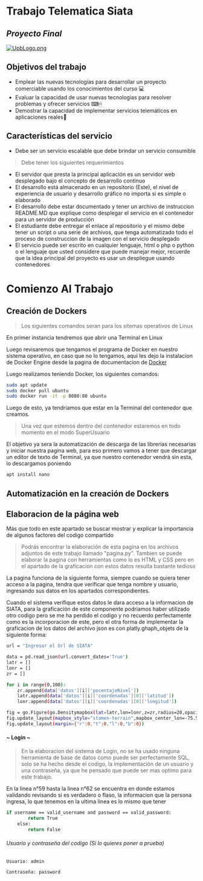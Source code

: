 # Trabajo Telematica Siata
## _Proyecto Final_

[![UpbLogo.png](https://i.postimg.cc/Hxyrb8kB/UpbLogo.png)](https://postimg.cc/wy9xpvJm)

## Objetivos del trabajo

- Emplear las nuevas tecnologías para desarrollar un proyecto comerciable usando los conocimientos del curso 💻
- Evaluar la capacidad de usar nuevas tecnologias para resolver problemas y ofrecer servicios ⌨🖱
- Demostrar la capacidad de implementar servicios telemáticos en aplicaciones reales👔

## Características del servicio

- Debe ser un servicio escalable que debe brindar un servicio consumible

> Debe tener los siguientes requerimientos
- El servidor que presta la principal aplicación es un servidor web desplegado bajo el concepto de desarrollo continuo
- El desarrollo está almacenado en un repositorio (Este), el nivel de experiencia de usuario y desarrollo gráfico no importa si es simple o elaborado
- El desarrollo debe estar documentado y tener un archivo de instruccion README.MD que explique como desplegar el servicio en el contenedor para un servidor de producción
- El estudiante debe entregar el enlace al repositorio y el mismo debe tener un script o una serie de archivos, que tenga automatizado todo el proceso de construccion de la imagen con el servicio desplegado
- El servicio puede ser escrito en cualquier lenguaje, html o php o python o el lenguaje que usted considere que puede manejar mejor, recuerde que la idea principal del proyecto es usar un despliegue usando contenedores

# Comienzo Al Trabajo
## Creación de Dockers
> Los siguientes comandos seran para los sitemas operativos de Linux

En primer instancia tendremos que abrir una Terminal en Linux

Luego revisaremos que tengamos el programa de Docker en nuestro sistema operativo, en caso que no lo tengamos, aqui les dejo la instalacion de Docker Engine desde la pagina de documentacion de [Docker](https://docs.docker.com/engine/install/ubuntu/)

Luego realizamos teniendo Docker, los siguientes comandos:
```sh
sudo apt update
sudo docker pull ubuntu
sudo docker run -it -p 8080:80 ubuntu
```
Luego de esto, ya tendriamos que estar en la Terminal del contenedor que creamos.
> Una vez que estemos dentro del contenedor estaremos en todo momento en el modo SuperUsuario

El objetivo ya sera la automatización de descarga de las librerias necesarias y iniciar nuestra pagina web, para eso primero vamos a tener que descargar un editor de texto de Terminal, ya que nuestro contenedor vendrá sin esta, lo descargamos poniendo
```sh
apt install nano
```

## Automatización en la creación de Dockers

## Elaboracion de la página web
Más que todo en este apartado se buscar mostrar y explicar la importancia de algunos factores del codigo compartido
> Podrás encontrar la elaboración de esta pagina en los archivos adjuntos de este trabajo llamado "pagina.py".
> Tambien se puede elaborar la pagina con herramientas como lo es HTML y CSS pero en el apartado de la graficacion con estos datos resulta bastante tedioso

La pagina funciona de la siguiente forma, siempre cuando se quiera tener acceso a la pagina, tendra que verificar que tenga nombre y usuario, ingresando sus datos en los apartados correspondientes.

Cuando el sistema verifique estos datos le dara acceso a la informacion de SIATA, para la graficación de este componente podriamos haber utilizado otro codigo pero se me ha perdido el codigo y no recuerdo perfectamente como es la incorporacion de este, pero el otra forma de implementar la graficacion de los datos del archivo json es con platly.ghaph_objets de la siguiente forma:
```sh
url = "Ingresar el Url de SIATA"

data = pd.read_json(url.convert_dates='True')
latr = []
lonr = []
zr = []

for i in range(0,100):
	zr.append(data['datos'][i]['pocentajeNivel'])
	latr.append(data['datos'][i]['coordenadas'][0]['latitud'])
	lonr.append(data['datos'][i]['coordenadas'][0]['longitud'])

fig = go.Figure(go.Densitymapbox(lat=latr,lon=lonr,z=zr,radius=20,opacity=0.9, zmin=0, zmax=100))
fig.update_layout(mapbox_style="stamen-terrain",mapbox_center_lon=-75.589,mapbox_center_lat=6.2429)
fig.update_layout(margin={"r":0,"t":0,"l":0,"b":0})
```

#### ~ Login ~
> En la elaboracion del sistema de Login, no se ha usado ninguna herramienta de base de datos como puede ser perfectamente SQL, solo se ha hecho desde el codigo, la implementación de un usuario y una contraseña, ya que he pensado que puede ser mas optimo para este trabajo.

En la linea n°59 hasta la linea n°62 se encuentra en donde estamos validando revisando si es verdadero o flaso, la informacion que la persona ingresa, lo que tenemos en la ultima linea es lo mismo que tener 

```sh
if username == valid_username and password == valid_password:
        return True
    else:
        return False
```

###### Usuario y contraseña del codigo (Si lo quieres poner a prueba)

`Usuario: admin`

`Contraseña: password`
